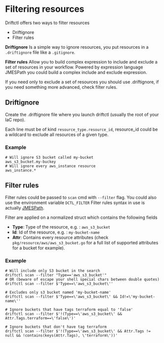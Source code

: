 # Filtering resources

Driftctl offers two ways to filter resources

- Driftignore
- Filter rules

**Driftignore** Is a simple way to ignore resources, you put resources in a `.driftignore` file like a `.gitignore`.

**Filter rules** Allow you to build complex expression to include and exclude a set of resources in your workflow. 
Powered by expression language JMESPath you could build a complex include and exclude expression. 

If you need only to exclude a set of resources you should use .driftignore, if you need something more advanced, check filter rules.

## Driftignore

Create the .driftignore file where you launch driftctl (usually the root of your IaC repo).

Each line must be of kind `resource_type.resource_id`, resource_id could be a wildcard to exclude all resources of a given type.

### Example

```gitignore
# Will ignore S3 bucket called my-bucket 
aws_s3_bucket.my-buckey
# Will ignore every aws_instance resource
aws_instance.*
```

## Filter rules

Filter rules could be passed to `scan` cmd with `--filter` flag.
You could also use the environment variable `DCTL_FILTER`
Filter rules syntax in use is actually [JMESPath](https://jmespath.org/specification.html).

Filter are applied on a normalized struct which contains the following fields

- **Type**: Type of the resource, e.g. : `aws_s3_bucket`
- **Id**: Id of the resource, e.g. : `my-bucket-name`
- **Attr**: Contains every resource attributes (check `pkg/resource/aws/aws_s3_bucket.go` for a full list of supported attributes for a bucket for example).

### Example

```shell script
# Will include only S3 bucket in the search
driftctl scan --filter "Type=='aws_s3_bucket'"
# OR (beware of escape your shell special chars between double quotes)
driftctl scan --filter $'Type==\'aws_s3_bucket\''

# Excludes only s3 bucket named 'my-bucket-name'
driftctl scan --filter $'Type==\'aws_s3_bucket\' && Id!=\'my-bucket-name\''

# Ignore buckets that have tags terraform equal to 'false'
driftctl scan --filter $'!(Type==\'aws_s3_bucket\' && Attr.Tags.terraform==\'false\')'

# Ignore buckets that don't have tag terraform
driftctl scan --filter $'!(Type==\'aws_s3_bucket\' && Attr.Tags != null && !contains(keys(Attr.Tags), \'terraform\'))'
```
